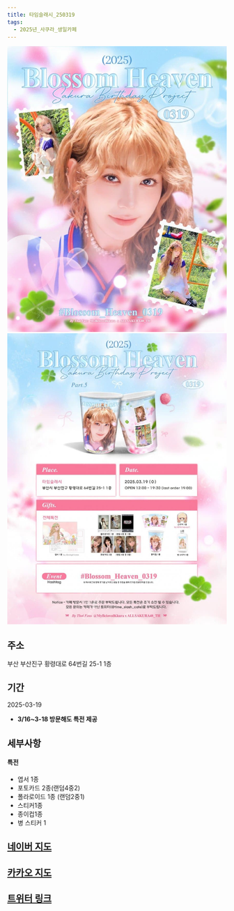 ```yaml
---
title: 타임슬래시_250319
tags:
  - 2025년_사쿠라_생일카페
---
```


<img src="/assets/1741091949.jpg"/>
<img src="/assets/1741091949 (1).jpg"/>

## 주소
부산 부산진구 황령대로 64번길 25-1 1층


## 기간
2025-03-19
* **3/16~3-18 방문해도 특전 제공**
## 세부사항
#### 특전
- 엽서 1종
- 포토카드 2종(랜덤4중2)
- 폴라로이드 1종 (랜덤2중1)
- 스티커1종
- 종이컵1종
- 병 스티커 1


## [네이버 지도](https://naver.me/5A3R9IjX)
## [카카오 지도](https://place.map.kakao.com/1261689983)
## [트위터 링크](https://x.com/mybelovedkkura/status/1894553020282863893?t=WD93TVi3ImoD2BmMA_qIHA&s=19)
